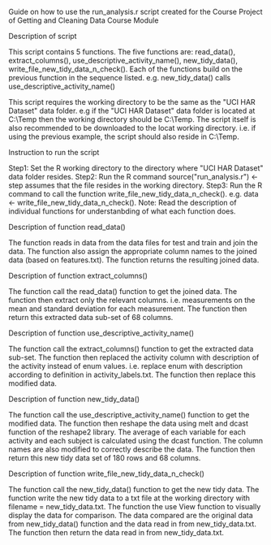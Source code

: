 Guide on how to use the run_analysis.r script created for the Course Project of Getting and Cleaning Data Course Module

Description of script

This script contains 5 functions.
The five functions are: read_data(), extract_columns(), use_descriptive_activity_name(), new_tidy_data(), write_file_new_tidy_data_n_check().
Each of the functions build on the previous function in the sequence listed.
e.g. new_tidy_data() calls use_descriptive_activity_name()

This script requires the working directory to be the same as the "UCI HAR Dataset" data folder.
e.g if the "UCI HAR Dataset" data folder is located at C:\Temp then the working directory should be C:\Temp.
The script itself is also recommended to be downloaded to the locat working directory.
i.e. if using the previous example, the script should also reside in C:\Temp.

Instruction to run the script

Step1: Set the R working directory to the directory where "UCI HAR Dataset" data folder resides.
Step2: Run the R command source("run_analysis.r") <- step assumes that the file resides in the working directory.
Step3: Run the R command to call the function write_file_new_tidy_data_n_check().
e.g. data <- write_file_new_tidy_data_n_check().
Note: Read the description of individual functions for understanbding of what each function does. 


Description of function read_data()

The function reads in data from the data files for test and train and join the data.
The function also assign the appropriate column names to the joined data (based on features.txt).
The function returns the resulting joined data.

Description of function extract_columns()

The function call the read_data() function to get the joined data.
The function then extract only the relevant columns.
i.e. measurements on the mean and standard deviation for each measurement.
The function then return this extracted data sub-set of 68 columns.

Description of function use_descriptive_activity_name()

The function call the extract_columns() function to get the extracted data sub-set.
The function then replaced the activity column with description of the activity instead of enum values.
i.e. replace enum with description according to definition in activity_labels.txt.
The function then replace this modified data.

Description of function new_tidy_data()

The function call the use_descriptive_activity_name() function to get the modified data.
The function then reshape the data using melt and dcast function of the reshape2 library.
The average of each variable for each activity and each subject is calculated using the dcast function.
The column names are also modified to correctly describe the data.
The function then return this new tidy data set of 180 rows and 68 columns.

Description of function write_file_new_tidy_data_n_check()

The function call the new_tidy_data() function to get the new tidy data.
The function write the new tidy data to a txt file at the working directory with filename = new_tidy_data.txt.
The function the use View function to visually display the data for comparison.
The data compared are the original data from new_tidy_data() function and the data read in from new_tidy_data.txt.
The function then return the data read in from new_tidy_data.txt.
